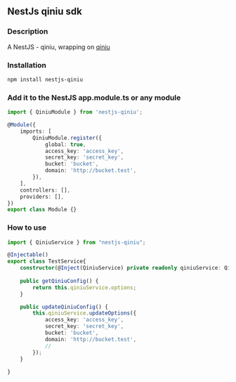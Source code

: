 ## NestJs qiniu sdk

### Description

A NestJS - qiniu, wrapping on [qiniu](https://developer.qiniu.com/kodo/sdk/nodejs)

### Installation

```bash
npm install nestjs-qiniu
```

### Add it to the NestJS app.module.ts or any module

```ts
import { QiniuModule } from 'nestjs-qiniu';

@Module({
    imports: [
        QiniuModule.register({
            global: true,
            access_key: 'access_key',
            secret_key: 'secret_key',
            bucket: 'bucket',
            domain: 'http://bucket.test',
        }),
    ],
    controllers: [],
    providers: [],
})
export class Module {}
```

### How to use

```ts
import { QiniuService } from "nestjs-qiniu";

@Injectable()
export class TestService{
    constructor(@Inject(QiniuService) private readonly qiniuService: QiniuService) {}
    
    public getQiniuConfig() {
        return this.qiniuService.options;
    }

    public updateQiniuConfig() {
        this.qiniuService.updateOptions({
            access_key: 'access_key',
            secret_key: 'secret_key',
            bucket: 'bucket',
            domain: 'http://bucket.test',
            // 
        });
    }
    
}

```
